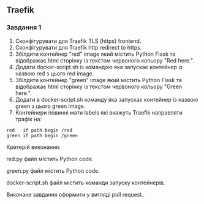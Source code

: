 ## Traefik

### Завдання 1

1. Сконфігурувати для Traefik TLS (https) frontend.
2. Сконфігурувати для Traefik http redirect to https.
3. Збілдити контейнер "red" image який містить Python Flask та відображає html сторінку із текстом червоного кольору "Red here.".
4. Додати docker-script.sh із командою яка запускає контейнер із назвою red з цього red image.
5. Збілдити контейнер "green" image який містить Python Flask та відображає html сторінку із текстом червоного кольору "Green here.".
6. Додати в docker-script.sh команду яка запускає контейнер із назвою green з цього green image.
5. Контейнери повинні мати labels які вкажуть Traefik направляти трафік на:
```
red   if path begin /red
green if path begin /green
```

Критерій виконання:

 red.py файл містить Python code.
 
 green.py файл містить Python code.
 
 docker-script.sh файл містить команди запуску контейнерів.

Виконане завдання оформити у вигляді pull request.
